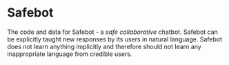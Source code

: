 # Safebot
The code and data for Safebot - a *safe* *collaborative* chatbot. 
Safebot can be explicitly taught new responses by its users in natural language. 
Safebot does not learn anything implicitly and therefore should not learn any inappropriate language from credible users. 


